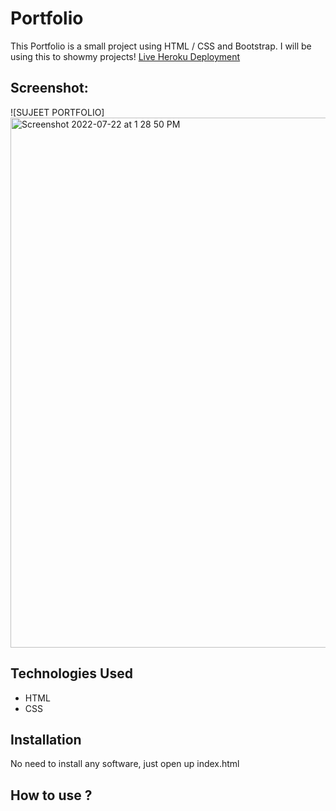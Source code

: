 # Portfolio
This Portfolio is a small project using HTML / CSS and Bootstrap. I will be using this to showmy projects!
[Live Heroku Deployment](https://portfolio-sujeet.herokuapp.com/)
## Screenshot:
 ![SUJEET PORTFOLIO]<img width="848" alt="Screenshot 2022-07-22 at 1 28 50 PM" src="https://user-images.githubusercontent.com/107241919/180392443-a5861d05-74db-4e5b-ad1d-19fcd911676e.png">

## Technologies Used
* HTML
* CSS
## Installation
No need to install any software, just open up index.html
## How to use ?
